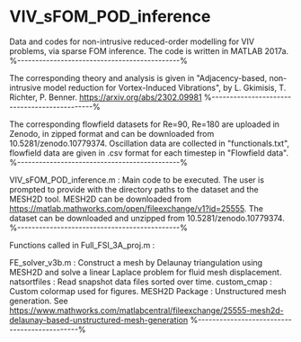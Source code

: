 # VIV_sFOM_POD_inference
Data and codes for non-intrusive reduced-order modelling for VIV problems, via sparse FOM inference.
The code is written in MATLAB 2017a.
%---------------------------------------------%

The corresponding theory and analysis is given in "Adjacency-based, non-intrusive model reduction for Vortex-Induced Vibrations", 
by L. Gkimisis, T. Richter, P. Benner.
https://arxiv.org/abs/2302.09981
%---------------------------------------------%

The corresponding flowfield datasets for Re=90, Re=180 are uploaded in Zenodo, in zipped format and can be downloaded from 10.5281/zenodo.10779374.
Oscillation data are collected in "functionals.txt", flowfield data are given in .csv format for each timestep in "Flowfield data".
%---------------------------------------------%

VIV_sFOM_POD_inference.m : Main code to be executed. The user is prompted to provide with the directory paths to the dataset and the MESH2D tool.
MESH2D can be downloaded from https://matlab.mathworks.com/open/fileexchange/v1?id=25555.
The dataset can be downloaded and unzipped from 10.5281/zenodo.10779374.
%---------------------------------------------%

Functions called in Full_FSI_3A_proj.m :

FE_solver_v3b.m : Construct a mesh by Delaunay triangulation using MESH2D and solve a linear Laplace problem for fluid mesh displacement.
natsortfiles : Read snapshot data files sorted over time.
custom_cmap : Custom colormap used for figures.
MESH2D Package : Unstructured mesh generation. See https://www.mathworks.com/matlabcentral/fileexchange/25555-mesh2d-delaunay-based-unstructured-mesh-generation
%---------------------------------------------%
